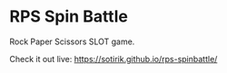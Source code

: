 # RPS Spin Battle
Rock Paper Scissors SLOT game.

Check it out live: 
https://sotirik.github.io/rps-spinbattle/
